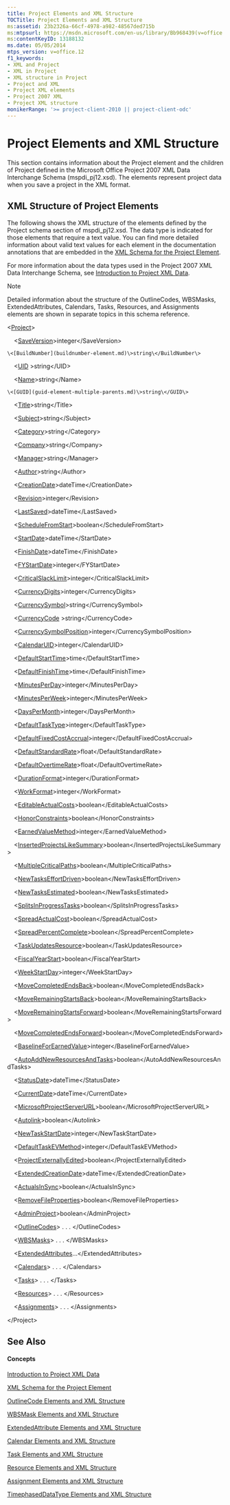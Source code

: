 ```yaml
---
title: Project Elements and XML Structure
TOCTitle: Project Elements and XML Structure
ms:assetid: 23b2326a-66cf-4978-a982-48567ded715b
ms:mtpsurl: https://msdn.microsoft.com/en-us/library/Bb968439(v=office.12)
ms:contentKeyID: 13188132
ms.date: 05/05/2014
mtps_version: v=office.12
f1_keywords:
- XML and Project
- XML in Project
- XML structure in Project
- Project and XML
- Project XML elements
- Project 2007 XML
- Project XML structure
monikerRange: '>= project-client-2010 || project-client-odc'
---
```


# Project Elements and XML Structure




This section contains information about the Project element and the children of Project defined in the Microsoft Office Project 2007 XML Data Interchange Schema (mspdi\_pj12.xsd). The elements represent project data when you save a project in the XML format.

## XML Structure of Project Elements

The following shows the XML structure of the elements defined by the Project schema section of mspdi\_pj12.xsd. The data type is indicated for those elements that require a text value. You can find more detailed information about valid text values for each element in the documentation annotations that are embedded in the [XML Schema for the Project Element](xml-schema-for-the-project-element.md).

For more information about the data types used in the Project 2007 XML Data Interchange Schema, see [Introduction to Project XML Data](introduction-to-project-xml-data.md).


> [!NOTE]
>   Detailed information about the structure of the OutlineCodes, WBSMasks, ExtendedAttributes, Calendars, Tasks, Resources, and Assignments elements are shown in separate topics in this schema reference.


\<[Project](project-element.md)\>

    \<[SaveVersion](saveversion-element.md)\>integer\</SaveVersion\>
    
    \<[BuildNumber](buildnumber-element.md)\>string\</BuildNumber\>    

    \<[UID](uid-element.md) \>string\</UID\>

    \<[Name](name-element.md)\>string\</Name\>
    
    \<[GUID](guid-element-multiple-parents.md)\>string\</GUID\>

    \<[Title](title-element-project.md)\>string\</Title\>

    \<[Subject](subject-element.md)\>string\</Subject\>

    \<[Category](category-element.md)\>string\</Category\>

    \<[Company](company-element.md)\>string\</Company\>

    \<[Manager](manager-element.md)\>string\</Manager\>

    \<[Author](author-element.md)\>string\</Author\>

    \<[CreationDate](creationdate-element.md)\>dateTime\</CreationDate\>

    \<[Revision](revision-element.md)\>integer\</Revision\>

    \<[LastSaved](lastsaved-element.md)\>dateTime\</LastSaved\>

    \<[ScheduleFromStart](schedulefromstart-element.md)\>boolean\</ScheduleFromStart\>

    \<[StartDate](startdate-element.md)\>dateTime\</StartDate\>

    \<[FinishDate](finishdate-element.md)\>dateTime\</FinishDate\>

    \<[FYStartDate](fystartdate-element.md)\>integer\</FYStartDate\>

    \<[CriticalSlackLimit](criticalslacklimit-element.md)\>integer\</CriticalSlackLimit\>

    \<[CurrencyDigits](currencydigits-element.md)\>integer\</CurrencyDigits\>

    \<[CurrencySymbol](currencysymbol-element.md)\>string\</CurrencySymbol\>

    \<[CurrencyCode](currencycode-element.md) \>string\</CurrencyCode\>

    \<[CurrencySymbolPosition](currencysymbolposition-element.md)\>integer\</CurrencySymbolPosition\>

    \<[CalendarUID](calendaruid-element.md)\>integer\</CalendarUID\>

    \<[DefaultStartTime](defaultstarttime-element.md)\>time\</DefaultStartTime\>

    \<[DefaultFinishTime](defaultfinishtime-element.md)\>time\</DefaultFinishTime\>

    \<[MinutesPerDay](minutesperday-element.md)\>integer\</MinutesPerDay\>

    \<[MinutesPerWeek](minutesperweek-element.md)\>integer\</MinutesPerWeek\>

    \<[DaysPerMonth](dayspermonth-element.md)\>integer\</DaysPerMonth\>

    \<[DefaultTaskType](defaulttasktype-element.md)\>integer\</DefaultTaskType\>

    \<[DefaultFixedCostAccrual](defaultfixedcostaccrual-element.md)\>integer\</DefaultFixedCostAccrual\>

    \<[DefaultStandardRate](defaultstandardrate-element.md)\>float\</DefaultStandardRate\>

    \<[DefaultOvertimeRate](defaultovertimerate-element.md)\>float\</DefaultOvertimeRate\>

    \<[DurationFormat](durationformat-element.md)\>integer\</DurationFormat\>

    \<[WorkFormat](workformat-element.md)\>integer\</WorkFormat\>

    \<[EditableActualCosts](editableactualcosts-element.md)\>boolean\</EditableActualCosts\>

    \<[HonorConstraints](honorconstraints-element.md)\>boolean\</HonorConstraints\>

    \<[EarnedValueMethod](earnedvaluemethod-element.md)\>integer\</EarnedValueMethod\>

    \<[InsertedProjectsLikeSummary](insertedprojectslikesummary-element.md)\>boolean\</InsertedProjectsLikeSummary\>

    \<[MultipleCriticalPaths](multiplecriticalpaths-element.md)\>boolean\</MultipleCriticalPaths\>

    \<[NewTasksEffortDriven](newtaskseffortdriven-element.md)\>boolean\</NewTasksEffortDriven\>

    \<[NewTasksEstimated](newtasksestimated-element.md)\>boolean\</NewTasksEstimated\>

    \<[SplitsInProgressTasks](splitsinprogresstasks-element.md)\>boolean\</SplitsInProgressTasks\>

    \<[SpreadActualCost](spreadactualcost-element.md)\>boolean\</SpreadActualCost\>

    \<[SpreadPercentComplete](spreadpercentcomplete-element.md)\>boolean\</SpreadPercentComplete\>

    \<[TaskUpdatesResource](taskupdatesresource-element.md)\>boolean\</TaskUpdatesResource\>

    \<[FiscalYearStart](fiscalyearstart-element.md)\>boolean\</FiscalYearStart\>

    \<[WeekStartDay](weekstartday-element.md)\>integer\</WeekStartDay\>

    \<[MoveCompletedEndsBack](movecompletedendsback-element.md)\>boolean\</MoveCompletedEndsBack\>

    \<[MoveRemainingStartsBack](moveremainingstartsback-element.md)\>boolean\</MoveRemainingStartsBack\>

    \<[MoveRemainingStartsForward](moveremainingstartsforward-element.md)\>boolean\</MoveRemainingStartsForward\>

    \<[MoveCompletedEndsForward](movecompletedendsforward-element.md)\>boolean\</MoveCompletedEndsForward\>

    \<[BaselineForEarnedValue](baselineforearnedvalue-element.md)\>integer\</BaselineForEarnedValue\>

    \<[AutoAddNewResourcesAndTasks](autoaddnewresourcesandtasks-element.md)\>boolean\</AutoAddNewResourcesAndTasks\>

    \<[StatusDate](statusdate-element.md)\>dateTime\</StatusDate\>

    \<[CurrentDate](currentdate-element.md)\>dateTime\</CurrentDate\>

    \<[MicrosoftProjectServerURL](microsoftprojectserverurl-element.md)\>boolean\</MicrosoftProjectServerURL\>

    \<[Autolink](autolink-element.md)\>boolean\</Autolink\>

    \<[NewTaskStartDate](newtaskstartdate-element.md)\>integer\</NewTaskStartDate\>

    \<[DefaultTaskEVMethod](defaulttaskevmethod-element.md)\>integer\</DefaultTaskEVMethod\>

    \<[ProjectExternallyEdited](projectexternallyedited-element.md)\>boolean\</ProjectExternallyEdited\>

    \<[ExtendedCreationDate](extendedcreationdate-element.md)\>dateTime\</ExtendedCreationDate\>

    \<[ActualsInSync](actualsinsync-element.md)\>boolean\</ActualsInSync\>

    \<[RemoveFileProperties](removefileproperties-element.md)\>boolean\</RemoveFileProperties\>

    \<[AdminProject](adminproject-element.md)\>boolean\</AdminProject\>

    \<[OutlineCodes](outlinecode-elements-and-xml-structure.md)\> . . . \</OutlineCodes\>

    \<[WBSMasks](wbsmask-elements-and-xml-structure.md)\> . . . \</WBSMasks\>

    \<[ExtendedAttributes](extendedattribute-elements-and-xml-structure.md)…\</ExtendedAttributes\>

    \<[Calendars](calendar-elements-and-xml-structure.md)\> . . . \</Calendars\>

    \<[Tasks](task-elements-and-xml-structure.md)\> . . . \</Tasks\>

    \<[Resources](resource-elements-and-xml-structure.md)\> . . . \</Resources\>

    \<[Assignments](assignment-elements-and-xml-structure.md)\> . . . \</Assignments\>

\</Project\>

## See Also

#### Concepts

[Introduction to Project XML Data](introduction-to-project-xml-data.md)

[XML Schema for the Project Element](xml-schema-for-the-project-element.md)

[OutlineCode Elements and XML Structure](outlinecode-elements-and-xml-structure.md)

[WBSMask Elements and XML Structure](wbsmask-elements-and-xml-structure.md)

[ExtendedAttribute Elements and XML Structure](extendedattribute-elements-and-xml-structure.md)

[Calendar Elements and XML Structure](calendar-elements-and-xml-structure.md)

[Task Elements and XML Structure](task-elements-and-xml-structure.md)

[Resource Elements and XML Structure](resource-elements-and-xml-structure.md)

[Assignment Elements and XML Structure](assignment-elements-and-xml-structure.md)

[TimephasedDataType Elements and XML Structure](timephaseddatatype-elements-and-xml-structure.md)


